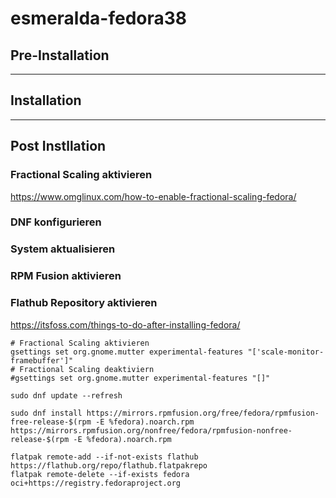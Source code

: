 # esmeralda-fedora38

## Pre-Installation

---

## Installation

---

## Post Instllation

### Fractional Scaling aktivieren

https://www.omglinux.com/how-to-enable-fractional-scaling-fedora/

### DNF konfigurieren
### System aktualisieren
### RPM Fusion aktivieren
### Flathub Repository aktivieren

https://itsfoss.com/things-to-do-after-installing-fedora/  

```
# Fractional Scaling aktivieren
gsettings set org.gnome.mutter experimental-features "['scale-monitor-framebuffer']"
# Fractional Scaling deaktiviern
#gsettings set org.gnome.mutter experimental-features "[]"
```

`sudo dnf update --refresh`  

`sudo dnf install https://mirrors.rpmfusion.org/free/fedora/rpmfusion-free-release-$(rpm -E %fedora).noarch.rpm https://mirrors.rpmfusion.org/nonfree/fedora/rpmfusion-nonfree-release-$(rpm -E %fedora).noarch.rpm`  

```
flatpak remote-add --if-not-exists flathub https://flathub.org/repo/flathub.flatpakrepo
flatpak remote-delete --if-exists fedora oci+https://registry.fedoraproject.org
```
